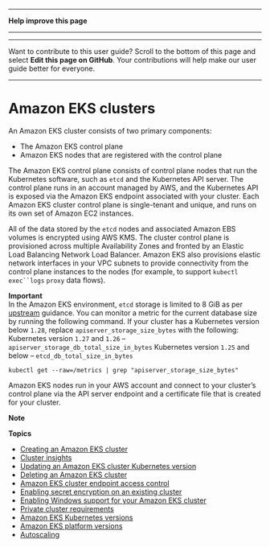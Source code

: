 --------

 **Help improve this page** 

--------

--------

Want to contribute to this user guide? Scroll to the bottom of this page and select **Edit this page on GitHub**\. Your contributions will help make our user guide better for everyone\.

--------

# Amazon EKS clusters<a name="clusters"></a>

An Amazon EKS cluster consists of two primary components:
+ The Amazon EKS control plane
+ Amazon EKS nodes that are registered with the control plane

The Amazon EKS control plane consists of control plane nodes that run the Kubernetes software, such as `etcd` and the Kubernetes API server\. The control plane runs in an account managed by AWS, and the Kubernetes API is exposed via the Amazon EKS endpoint associated with your cluster\. Each Amazon EKS cluster control plane is single\-tenant and unique, and runs on its own set of Amazon EC2 instances\.

All of the data stored by the `etcd` nodes and associated Amazon EBS volumes is encrypted using AWS KMS\. The cluster control plane is provisioned across multiple Availability Zones and fronted by an Elastic Load Balancing Network Load Balancer\. Amazon EKS also provisions elastic network interfaces in your VPC subnets to provide connectivity from the control plane instances to the nodes \(for example, to support `kubectl exec``logs` `proxy` data flows\)\.

**Important**  
In the Amazon EKS environment, `etcd` storage is limited to 8 GiB as per [upstream](https://etcd.io/docs/v3.5/dev-guide/limit/#storage-size-limit) guidance\. You can monitor a metric for the current database size by running the following command\. If your cluster has a Kubernetes version below `1.28`, replace ` apiserver_storage_size_bytes ` with the following:  
 Kubernetes version `1.27` and `1.26` – ` apiserver_storage_db_total_size_in_bytes ` 
 Kubernetes version `1.25` and below – ` etcd_db_total_size_in_bytes ` 

```
kubectl get --raw=/metrics | grep "apiserver_storage_size_bytes"
```

Amazon EKS nodes run in your AWS account and connect to your cluster’s control plane via the API server endpoint and a certificate file that is created for your cluster\.

**Note**  

**Topics**
+ [Creating an Amazon EKS cluster](create-cluster.md)
+ [Cluster insights](cluster-insights.md)
+ [Updating an Amazon EKS cluster Kubernetes version](update-cluster.md)
+ [Deleting an Amazon EKS cluster](delete-cluster.md)
+ [Amazon EKS cluster endpoint access control](cluster-endpoint.md)
+ [Enabling secret encryption on an existing cluster](enable-kms.md)
+ [Enabling Windows support for your Amazon EKS cluster](windows-support.md)
+ [Private cluster requirements](private-clusters.md)
+ [Amazon EKS Kubernetes versions](kubernetes-versions.md)
+ [Amazon EKS platform versions](platform-versions.md)
+ [Autoscaling](autoscaling.md)